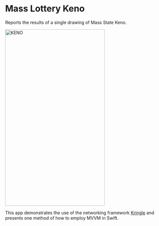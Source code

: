 # Mass Lottery Keno
Reports the results of a single drawing of Mass State Keno.

<img src="https://raw.githubusercontent.com/jkereako/MassStateKeno/master/Images/screen.png" alt="KENO" width="320" height="568" />

This app demonstrates the use of the networking framework [Kringle] and
presents one method of how to employ MVVM in Swift.

[Kringle]: https://github.com/jkereako/Kringle
